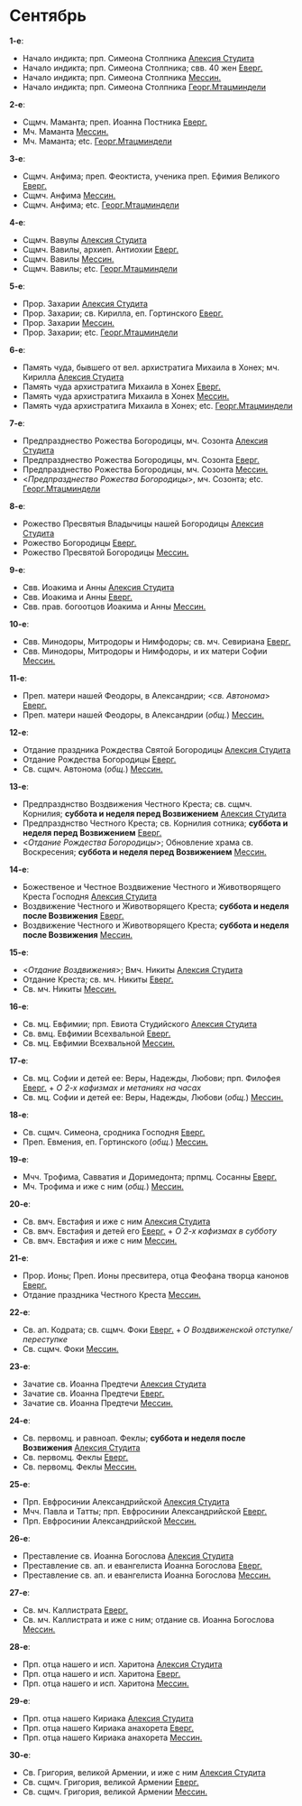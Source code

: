 
# Сентябрь

**1-е**: 
- Начало индикта; прп. Симеона Столпника [Алексия Студита](09_01_AST.ru.md)
- Начало индикта; прп. Симеона Столпника; свв. 40 жен [Еверг.](09_01_EUR.ru.md)
- Начало индикта; прп. Симеона Столпника [Мессин.](09_01_MES.ru.md)
- Начало индикта; прп. Симеона Столпника [Георг.Мтацминдели](09_01_GMT.ru.md)

**2-е**: 
- Сщмч. Маманта; преп. Иоанна Постника [Еверг.](09_02_EUR.ru.md)
- Мч. Маманта [Мессин.](09_02_MES.ru.md)
- Мч. Маманта; etc. [Георг.Мтацминдели](09_02_GMT.ru.md)

**3-е**: 
- Сщмч. Анфима; преп. Феоктиста, ученика преп. Ефимия Великого [Еверг.](09_03_EUR.ru.md)
- Сщмч. Анфима [Мессин.](09_03_MES.ru.md)
- Сщмч. Анфима; etc. [Георг.Мтацминдели](09_03_GMT.ru.md)

**4-е**: 
- Сщмч. Вавулы [Алексия Студита](09_04_AST.ru.md)
- Сщмч. Вавилы, архиеп. Антиохии [Еверг.](09_04_EUR.ru.md)
- Сщмч. Вавилы [Мессин.](09_04_MES.ru.md)
- Сщмч. Вавилы; etc. [Георг.Мтацминдели](09_04_GMT.ru.md)

**5-е**: 
- Прор. Захарии [Алексия Студита](09_05_AST.ru.md)
- Прор. Захарии; св. Кирилла, еп. Гортинского [Еверг.](09_05_EUR.ru.md)
- Прор. Захарии [Мессин.](09_05_MES.ru.md)
- Прор. Захарии; etc. [Георг.Мтацминдели](09_05_GMT.ru.md)

**6-е**: 
- Память чуда, бывшего от вел. архистратига Михаила в Хонех; мч. Кирилла [Алексия Студита](09_06_AST.ru.md)
- Память чуда архистратига Михаила в Хонех [Еверг.](09_06_EUR.ru.md)
- Память чуда архистратига Михаила в Хонех [Мессин.](09_06_MES.ru.md)
- Память чуда архистратига Михаила в Хонех; etc. [Георг.Мтацминдели](09_06_GMT.ru.md)

**7-е**: 
- Предпразднество Рожества Богородицы, мч. Созонта [Алексия Студита](09_07_AST.ru.md)
- Предпразднество Рожества Богородицы, мч. Созонта [Еверг.](09_07_EUR.ru.md)
- Предпразднество Рожества Богородицы, мч. Созонта [Мессин.](09_07_MES.ru.md)
- <*Предпразднество Рожества Богородицы*>, мч. Созонта; etc. [Георг.Мтацминдели](09_07_GMT.ru.md)

**8-е**: 
- Рожество Пресвятыя Владычицы нашей Богородицы [Алексия Студита](09_08_AST.ru.md)
- Рожество Богородицы [Еверг.](09_08_EUR.ru.md)
- Рожество Пресвятой Богородицы [Мессин.](09_08_MES.ru.md)

**9-е**: 
- Свв. Иоакима и Анны [Алексия Студита](09_09_AST.ru.md)
- Свв. Иоакима и Анны [Еверг.](09_09_EUR.ru.md)
- Свв. прав. богоотцов Иоакима и Анны [Мессин.](09_09_MES.ru.md)

**10-е**: 
- Свв. Минодоры, Митродоры и Нимфодоры; св. мч. Севириана [Еверг.](09_10_EUR.ru.md)
- Свв. Минодоры, Митродоры и Нимфодоры, и их матери Софии [Мессин.](09_10_MES.ru.md)

**11-е**: 
- Преп. матери нашей Феодоры, в Александрии; <*св. Автонома*> [Еверг.](09_11_EUR.ru.md)
- Преп. матери нашей Феодоры, в Александрии (*общ.*) [Мессин.](09_11_MES.ru.md)

**12-е**: 
- Отдание праздника Рождества Святой Богородицы [Алексия Студита](09_12_AST.ru.md)
- Отдание Рождества Богородицы [Еверг.](09_12_EUR.ru.md)
- Св. сщмч. Автонома (*общ.*) [Мессин.](09_12_MES.ru.md)

**13-е**: 
- Предпразднство Воздвижения Честного Креста; св. сщмч. Корнилия; **суббота и неделя перед Возвижением** [Алексия Студита](09_13_AST.ru.md)
- Предпразднство Честного Креста; св. Корнилия сотника; **суббота и неделя перед Возвижением** [Еверг.](09_13_EUR.ru.md)
- <*Отдание Рождества Богородицы*>; Обновление храма св. Воскресения; **суббота и неделя перед Возвижением** [Мессин.](09_13_MES.ru.md)

**14-е**: 
- Божественое и Честное Воздвижение Честного и Животворящего Креста Господня [Алексия Студита](09_14_AST.ru.md)
- Воздвижение Честного и Животворящего Креста; **суббота и неделя после Возвижения** [Еверг.](09_14_EUR.ru.md)
- Воздвижение Честного и Животворящего Креста; **суббота и неделя после Возвижения** [Мессин.](09_14_MES.ru.md)

**15-е**: 
- <*Отдание Воздвижения*>; Вмч. Никиты [Алексия Студита](09_15_AST.ru.md)
- Отдание Креста; св. мч. Никиты [Еверг.](09_15_EUR.ru.md)
- Св. мч. Никиты [Мессин.](09_15_MES.ru.md)

**16-е**: 
- Св. мц. Евфимии; прп. Евиота Студийского [Алексия Студита](09_15_AST.ru.md)
- Св. вмц. Евфимии Всехвальной [Еверг.](09_16_EUR.ru.md)
- Св. мц. Евфимии Всехвальной [Мессин.](09_16_MES.ru.md)

**17-е**: 
- Св. мц. Софии и детей ее: Веры, Надежды, Любови; прп. Филофея [Еверг.](09_17_EUR.ru.md) + 
*О 2-х кафизмах и метаниях на часах*
- Св. мц. Софии и детей ее: Веры, Надежды, Любови (*общ.*) [Мессин.](09_17_MES.ru.md)

**18-е**: 
- Св. сщмч. Симеона, сродника Господня [Еверг.](09_18_EUR.ru.md)
- Преп. Евмения, еп. Гортинского (*общ.*) [Мессин.](09_18_MES.ru.md)

**19-е**: 
- Мчч. Трофима, Савватия и Доримедонта; прпмц. Сосанны [Еверг.](09_19_EUR.ru.md)
- Мч. Трофима и иже с ним (*общ.*) [Мессин.](09_19_MES.ru.md)

**20-е**: 
- Св. вмч. Евстафия и иже с ним [Алексия Студита](09_20_AST.ru.md)
- Св. вмч. Евстафия и детей его [Еверг.](09_20_EUR.ru.md) + 
*О 2-х кафизмах в субботу*
- Св. вмч. Евстафия и иже с ним [Мессин.](09_20_MES.ru.md)

**21-е**: 
- Прор. Ионы; Преп. Ионы пресвитера, отца Феофана творца канонов [Еверг.](09_21_EUR.ru.md)
- Отдание праздника Честного Креста [Мессин.](09_21_MES.ru.md)

**22-е**: 
- Св. ап. Кодрата; св. сщмч. Фоки [Еверг.](09_22_EUR.ru.md) + 
*О Воздвиженской отступке/переступке*
- Св. сщмч. Фоки [Мессин.](09_22_MES.ru.md)

**23-е**: 
- Зачатие св. Иоанна Предтечи [Алексия Студита](09_23_AST.ru.md)
- Зачатие св. Иоанна Предтечи [Еверг.](09_23_EUR.ru.md)
- Зачатие св. Иоанна Предтечи [Мессин.](09_23_MES.ru.md)

**24-е**: 
- Св. первомц. и равноап. Феклы; **суббота и неделя после Возвижения** [Алексия Студита](09_24_AST.ru.md)
- Св. первомц. Феклы [Еверг.](09_24_EUR.ru.md)
- Св. первомц. Феклы [Мессин.](09_24_MES.ru.md)

**25-е**: 
- Прп. Евфросинии Александрийской [Алексия Студита](09_25_AST.ru.md)
- Мчч. Павла и Татты; прп. Евфросинии Александрийской [Еверг.](09_25_EUR.ru.md)
- Прп. Евфросинии Александрийской [Мессин.](09_25_MES.ru.md)

**26-е**: 
- Преставление св. Иоанна Богослова [Алексия Студита](09_26_AST.ru.md)
- Преставление св. ап. и евангелиста Иоанна Богослова [Еверг.](09_26_EUR.ru.md)
- Преставление св. ап. и евангелиста Иоанна Богослова [Мессин.](09_26_MES.ru.md)

**27-е**: 
- Св. мч. Каллистрата [Еверг.](09_27_EUR.ru.md)
- Св. мч. Каллистрата и иже с ним; отдание св. Иоанна Богослова [Мессин.](09_27_MES.ru.md)

**28-е**: 
- Прп. отца нашего и исп. Харитона [Алексия Студита](09_28_AST.ru.md)
- Прп. отца нашего и исп. Харитона [Еверг.](09_28_EUR.ru.md)
- Прп. отца нашего и исп. Харитона [Мессин.](09_28_MES.ru.md)

**29-е**: 
- Прп. отца нашего Кириака [Алексия Студита](09_29_AST.ru.md)
- Прп. отца нашего Кириака анахорета [Еверг.](09_29_EUR.ru.md)
- Прп. отца нашего Кириака анахорета [Мессин.](09_29_MES.ru.md)

**30-е**: 
- Св. Григория, великой Армении, и иже с ним [Алексия Студита](09_30_AST.ru.md)
- Св. сщмч. Григория, великой Армении [Еверг.](09_30_EUR.ru.md)
- Св. сщмч. Григория, великой Армении [Мессин.](09_30_MES.ru.md)
